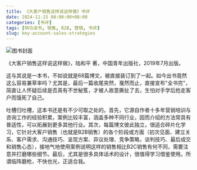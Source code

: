 ```yaml
---
title: 《大客户销售这样说这样做》书评
date: 2024-11-15 08:00:00+08:00
categories: [书评]
tags: [响马读书, 销售, B2B, 营销, 书评]
slug: key-account-sales-strategies
---
```


<div class="p-3 text-center">
  <img class="img-fluid" src="/images/2024/1115/book-cover.png" alt="图书封面">
</div>

《大客户销售这样说这样做》，陆和平 著，中国青年出版社，2019年7月出版。

这与其说是一本书，不如说就是68篇博文，被直接装订到了一起。如今出书竟然这么容易兼草率吗？尤其是，最后一篇收尾突然，戛然而止，直接宣布"全书完"，简直让人怀疑后续是否真有不世秘笈，才被人故意撕扯了去，生怕对手学后抢走客户而饿死了自己。

吐槽归吐槽，这本书还是有不少可取之处的。首先，它源自作者十多年营销培训与咨询工作的经验积累，案例比较丰富，涵盖多种不同行业，因而介绍的方法常具有普适性，可以拓展到更多其他行业。其次，每篇博文彼此独立，很适合碎片化学习，它针对大客户销售（也就是B2B销售）的各个阶段或方面（初次见面、建立关系、客户需求、沟通技巧、呈现方案、异议处理、竞争策略，谈判技巧、最后成交和销售心态），接地气地使用案例说明这样的销售相比B2C销售有何不同，需要注意并打磨哪些细节。最后，尤其是很多具体话术的设计，很值得学习借鉴使用。所谓临阵磨枪，不快也光，正适合我。
